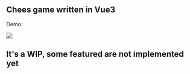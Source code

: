 
## Chees game written in Vue3

Demo:

![](Gifs/chess.gif)

## It's a WIP, some featured are not implemented yet
